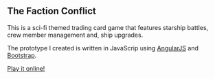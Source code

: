 ## The Faction Conflict

This is a sci-fi themed trading card game that features starship battles, crew member management and, ship upgrades.

The prototype I created is written in JavaScrip using [AngularJS](https://en.wikipedia.org/wiki/AngularJS) and [Bootstrap](https://en.wikipedia.org/wiki/Bootstrap_(front-end_framework)).

[Play it online!](https://broxp.lima-city.de/factions)